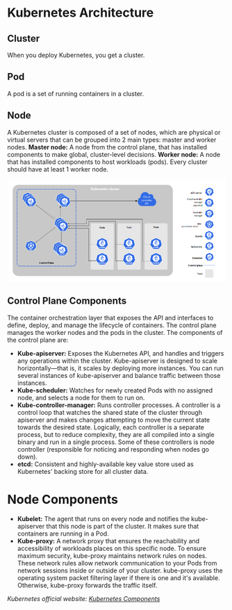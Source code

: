 # Kubernetes Architecture
## Cluster
When you deploy Kubernetes, you get a cluster.
## Pod
A pod is a set of running containers in a cluster.
## Node
A Kubernetes cluster is composed of a set of nodes, which are physical or virtual servers that can be grouped into 2 main types: master and worker nodes.
**Master node:**  A node from the control plane, that has installed components to make global, cluster-level decisions.
**Worker node:** A node that has installed components to host workloads (pods).
Every cluster should have at least 1 worker node. 


![Kubernetes Architecture](image.png)




## Control Plane Components
The container orchestration layer that exposes the API and interfaces to define, deploy, and manage the lifecycle of containers. The control plane manages the worker nodes and the pods in the cluster.
The components of the control plane are:
- **Kube-apiserver:** Exposes the Kubernetes API, and handles and triggers any operations within the cluster. 
Kube-apiserver is designed to scale horizontally—that is, it scales by deploying more instances. You can run several instances of kube-apiserver and balance traffic between those instances.
- **Kube-scheduler:**  Watches for newly created Pods with no assigned node, and selects a node for them to run on.
- **Kube-controller-manager:** Runs controller processes. A controller is a control loop that watches the shared state of the cluster through apiserver and makes changes attempting to move the current state towards the desired state.
Logically, each controller is a separate process, but to reduce complexity, they are all compiled into a single binary and run in a single process.
Some of these controllers is node controller (responsible for noticing and responding when nodes go down).
- **etcd:** Consistent and highly-available key value store used as Kubernetes' backing store for all cluster data.
# Node Components
- **Kubelet:** The agent that runs on every node and notifies the kube- apiserver that this node is part of the cluster. It makes sure that containers are running in a Pod.
- **Kube-proxy:** A network proxy that ensures the reachability and accessibility of workloads places on this specific node. 
To ensure maximum security, kube-proxy maintains network rules on nodes. These network rules allow network communication to your Pods from network sessions inside or outside of your cluster. kube-proxy uses the operating system packet filtering layer if there is one and it's available. Otherwise, kube-proxy forwards the traffic itself.

*Kubernetes official website: [Kubernetes Components](https://kubernetes.io/docs/concepts/overview/components/)*
